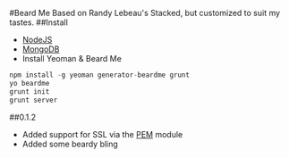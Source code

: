 #Beard Me
Based on Randy Lebeau's Stacked, but customized to suit my tastes.
##Install
- [NodeJS](http://nodejs.org/)
- [MongoDB](http://www.mongodb.org/downloads)
- Install Yeoman & Beard Me
```javascript
npm install -g yeoman generator-beardme grunt
yo beardme
grunt init
grunt server
```
##0.1.2
- Added support for SSL via the [PEM](http://npmjs.org/package/pem) module
- Added some beardy bling
